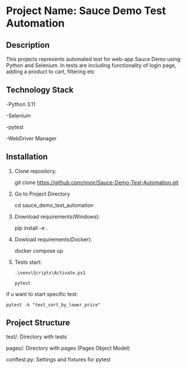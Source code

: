# Project Name: Sauce Demo Test Automation


## Description


This projects represents automated test for web-app Sauce Demo using Python and Selenium. In tests are including functionality of login page, adding a product to cart, filtering etc


## Technology Stack

-Python 3.11

-Selenium

-pytest

-WebDriver Manager

## Installation

1. Clone repository:


    git clone https://github.com/nnoir/Sauce-Demo-Test-Automation.git

2. Go to Project Directory


    cd sauce_demo_test_automation

3. Download requirements(Windows):


    pip install -e .

3. Dowload requirements(Docker):
   

    docker compose up


4. Tests start:
   ```
   .\venv\Scripts\Activate.ps1
   ```

   ```
   pytest
   ```

if u want to start specific test:

    pytest -k "test_sort_by_lower_price"

## Project Structure

test/: Directory with tests

pages/: Directory with pages (Pages Object Model)

conftest.py: Settings and fixtures for pytest